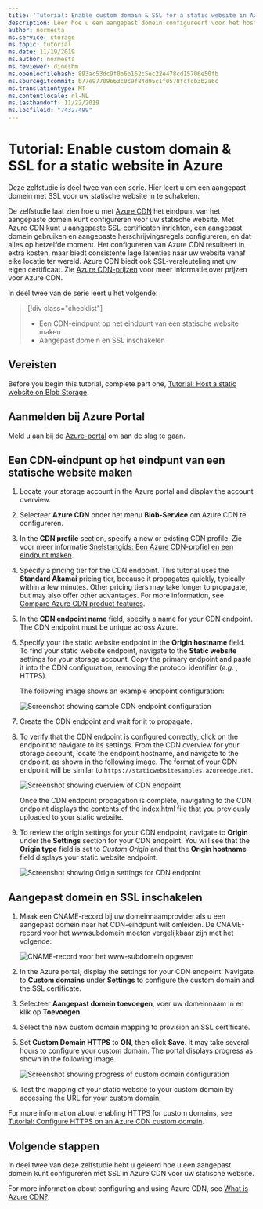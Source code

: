 ```yaml
---
title: 'Tutorial: Enable custom domain & SSL for a static website in Azure'
description: Leer hoe u een aangepast domein configureert voor het hosten van statische websites.
author: normesta
ms.service: storage
ms.topic: tutorial
ms.date: 11/19/2019
ms.author: normesta
ms.reviewer: dineshm
ms.openlocfilehash: 893ac53dc9f0b6b162c5ec22e478cd15706e50fb
ms.sourcegitcommit: b77e97709663c0c9f84d95c1f0578fcfcb3b2a6c
ms.translationtype: MT
ms.contentlocale: nl-NL
ms.lasthandoff: 11/22/2019
ms.locfileid: "74327499"
---
```

# <a name="tutorial-enable-custom-domain--ssl-for-a-static-website-in-azure"></a>Tutorial: Enable custom domain & SSL for a static website in Azure

Deze zelfstudie is deel twee van een serie. Hier leert u om een aangepast domein met SSL voor uw statische website in te schakelen. 

De zelfstudie laat zien hoe u met [Azure CDN](../../cdn/cdn-overview.md) het eindpunt van het aangepaste domein kunt configureren voor uw statische website. Met Azure CDN kunt u aangepaste SSL-certificaten inrichten, een aangepast domein gebruiken en aangepaste herschrijvingsregels configureren, en dat alles op hetzelfde moment. Het configureren van Azure CDN resulteert in extra kosten, maar biedt consistente lage latenties naar uw website vanaf elke locatie ter wereld. Azure CDN biedt ook SSL-versleuteling met uw eigen certificaat. Zie [Azure CDN-prijzen](https://azure.microsoft.com/pricing/details/cdn/) voor meer informatie over prijzen voor Azure CDN.

In deel twee van de serie leert u het volgende:

> [!div class="checklist"]
> * Een CDN-eindpunt op het eindpunt van een statische website maken
> * Aangepast domein en SSL inschakelen

## <a name="prerequisites"></a>Vereisten

Before you begin this tutorial, complete part one, [Tutorial: Host a static website on Blob Storage](storage-blob-static-website-host.md). 

## <a name="sign-in-to-the-azure-portal"></a>Aanmelden bij Azure Portal

Meld u aan bij de [Azure-portal](https://portal.azure.com/) om aan de slag te gaan.

## <a name="create-a-cdn-endpoint-on-the-static-website-endpoint"></a>Een CDN-eindpunt op het eindpunt van een statische website maken

1. Locate your storage account in the Azure portal and display the account overview.
1. Selecteer **Azure CDN** onder het menu **Blob-Service** om Azure CDN te configureren.
1. In the **CDN profile** section, specify a new or existing CDN profile. Zie voor meer informatie [Snelstartgids: Een Azure CDN-profiel en een eindpunt maken](../../cdn/cdn-create-new-endpoint.md).
1. Specify a pricing tier for the CDN endpoint. This tutorial uses the **Standard Akamai** pricing tier, because it propagates quickly, typically within a few minutes. Other pricing tiers may take longer to propagate, but may also offer other advantages. For more information, see [Compare Azure CDN product features](../../cdn/cdn-features.md).
1. In the **CDN endpoint name** field, specify a name for your CDN endpoint. The CDN endpoint must be unique across Azure.
1. Specify your the static website endpoint in the **Origin hostname** field. To find your static website endpoint, navigate to the **Static website** settings for your storage account. Copy the primary endpoint and paste it into the CDN configuration, removing the protocol identifier (*e.g.* , HTTPS).

    The following image shows an example endpoint configuration:

    ![Screenshot showing sample CDN endpoint configuration](media/storage-blob-static-website-custom-domain/add-cdn-endpoint.png)

1. Create the CDN endpoint and wait for it to propagate.
1. To verify that the CDN endpoint is configured correctly, click on the endpoint to navigate to its settings. From the CDN overview for your storage account, locate the endpoint hostname, and navigate to the endpoint, as shown in the following image. The format of your CDN endpoint will be similar to `https://staticwebsitesamples.azureedge.net`.

    ![Screenshot showing overview of CDN endpoint](media/storage-blob-static-website-custom-domain/verify-cdn-endpoint.png)

    Once the CDN endpoint propagation is complete, navigating to the CDN endpoint displays the contents of the index.html file that you previously uploaded to your static website.

1. To review the origin settings for your CDN endpoint, navigate to **Origin** under the **Settings** section for your CDN endpoint. You will see that the **Origin type** field is set to *Custom Origin* and that the **Origin hostname** field displays your static website endpoint.

    ![Screenshot showing Origin settings for CDN endpoint](media/storage-blob-static-website-custom-domain/verify-cdn-origin.png)

## <a name="enable-custom-domain-and-ssl"></a>Aangepast domein en SSL inschakelen

1. Maak een CNAME-record bij uw domeinnaamprovider als u een aangepast domein naar het CDN-eindpunt wilt omleiden. De CNAME-record voor het *www*subdomein moeten vergelijkbaar zijn met het volgende:

    ![CNAME-record voor het www-subdomein opgeven](media/storage-blob-static-website-custom-domain/subdomain-cname-record.png)

1. In the Azure portal, display the settings for your CDN endpoint. Navigate to **Custom domains** under **Settings** to configure the custom domain and the SSL certificate.
1. Selecteer **Aangepast domein toevoegen**, voer uw domeinnaam in en klik op **Toevoegen**.
1. Select the new custom domain mapping to provision an SSL certificate.
1. Set **Custom Domain HTTPS** to **ON**, then click **Save**. It may take several hours to configure your custom domain. The portal displays progress as shown in the following image.

    ![Screenshot showing progress of custom domain configuration](media/storage-blob-static-website-custom-domain/configure-custom-domain-https.png)

1. Test the mapping of your static website to your custom domain by accessing the URL for your custom domain.

For more information about enabling HTTPS for custom domains, see [Tutorial: Configure HTTPS on an Azure CDN custom domain](../../cdn/cdn-custom-ssl.md).

## <a name="next-steps"></a>Volgende stappen

In deel twee van deze zelfstudie hebt u geleerd hoe u een aangepast domein kunt configureren met SSL in Azure CDN voor uw statische website.

For more information about configuring and using Azure CDN, see [What is Azure CDN?](../../cdn/cdn-overview.md).